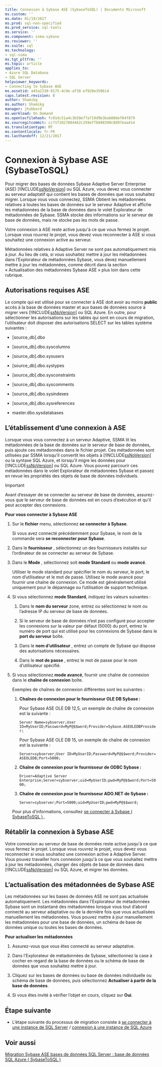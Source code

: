 ```yaml
---
title: Connexion à Sybase ASE (SybaseToSQL) | Documents Microsoft
ms.custom: ''
ms.date: 01/19/2017
ms.prod: sql-non-specified
ms.prod_service: sql-tools
ms.service: ''
ms.component: ssma-sybase
ms.reviewer: ''
ms.suite: sql
ms.technology:
- sql-ssma
ms.tgt_pltfrm: ''
ms.topic: article
applies_to:
- Azure SQL Database
- SQL Server
helpviewer_keywords:
- Connecting to Sybase ASE
ms.assetid: a45a2330-9175-4c9e-af38-ef920e350614
caps.latest.revision: 8
author: Shamikg
ms.author: Shamikg
manager: jhubbard
ms.workload: On Demand
ms.openlocfilehash: fc01dc51a4c3b50e77a719d9b3bab08def84f879
ms.sourcegitcommit: cc71f1027884462c359effb898390c8d97eaa414
ms.translationtype: MT
ms.contentlocale: fr-FR
ms.lasthandoff: 12/21/2017
---
```

# <a name="connecting-to-sybase-ase-sybasetosql"></a>Connexion à Sybase ASE (SybaseToSQL)
Pour migrer des bases de données Sybase Adaptive Server Enterprise (ASE) [!INCLUDE[ssNoVersion](../../includes/ssnoversion_md.md)] ou SQL Azure, vous devez vous connecter au serveur adaptatif qui contient les bases de données que vous souhaitez migrer. Lorsque vous vous connectez, SSMA Obtient les métadonnées relatives à toutes les bases de données sur le serveur Adaptive et affiche les métadonnées de la base de données dans le volet Explorateur de métadonnées de Sybase. SSMA stocke des informations sur le serveur de base de données, mais ne stocke pas les mots de passe.  
  
Votre connexion à ASE reste active jusqu'à ce que vous fermez le projet. Lorsque vous rouvrez le projet, vous devez vous reconnecter à ASE si vous souhaitez une connexion active au serveur.  
  
Métadonnées relatives à Adaptive Server ne sont pas automatiquement mis à jour. Au lieu de cela, si vous souhaitez mettre à jour les métadonnées dans l’Explorateur de métadonnées Sybase, vous devez manuellement mettre à jour les métadonnées, comme décrit dans la section « Actualisation des métadonnées Sybase ASE » plus loin dans cette rubrique.  
  
## <a name="required-ase-permissions"></a>Autorisations requises ASE  
Le compte qui est utilisé pour se connecter à ASE doit avoir au moins **public** accès à la base de données master et aux bases de données source à migrer vers [!INCLUDE[ssNoVersion](../../includes/ssnoversion_md.md)] ou SQL Azure. En outre, pour sélectionner les autorisations sur les tables qui sont en cours de migration, l’utilisateur doit disposer des autorisations SELECT sur les tables système suivantes :  
  
-   [source_db].dbo  
  
-   [source_db].dbo.syscolumns  
  
-   [source_db].dbo.sysusers  
  
-   [source_db].dbo.systypes  
  
-   [source_db].dbo.sysconstraints  
  
-   [source_db].dbo.syscomments  
  
-   [source_db].dbo.sysindexes  
  
-   [source_db].dbo.sysreferences  
  
-   master.dbo.sysdatabases  
  
## <a name="establishing-a-connection-to-ase"></a>L’établissement d’une connexion à ASE  
Lorsque vous vous connectez à un serveur Adaptive, SSMA lit les métadonnées de la base de données sur le serveur de base de données, puis ajoute ces métadonnées dans le fichier projet. Ces métadonnées sont utilisées par SSMA lorsqu’il convertit les objets à [!INCLUDE[ssNoVersion](../../includes/ssnoversion_md.md)] ou la syntaxe SQL Azure, et lorsqu’il migre les données pour [!INCLUDE[ssNoVersion](../../includes/ssnoversion_md.md)] ou SQL Azure. Vous pouvez parcourir ces métadonnées dans le volet Explorateur de métadonnées Sybase et passez en revue les propriétés des objets de base de données individuels.  
  
> [!IMPORTANT]  
> Avant d’essayer de se connecter au serveur de base de données, assurez-vous que le serveur de base de données est en cours d’exécution et qu’il peut accepter des connexions.  
  
**Pour vous connecter à Sybase ASE**  
  
1.  Sur le **fichier** menu, sélectionnez **se connecter à Sybase**.  
  
    Si vous avez connecté précédemment pour Sybase, le nom de la commande sera **se reconnecter pour Sybase**.  
  
2.  Dans le **fournisseur** , sélectionnez un des fournisseurs installés sur l’ordinateur de se connecter au serveur de Sybase.  
  
3.  Dans le **Mode** , sélectionnez soit **mode Standard** ou **mode avancé**.  
  
    Utiliser le mode standard pour spécifier le nom du serveur, le port, le nom d’utilisateur et le mot de passe. Utilisez le mode avancé pour fournir une chaîne de connexion. Ce mode est généralement utilisé uniquement pour le dépannage ou l’utilisation de support technique.  
  
4.  Si vous sélectionnez **mode Standard**, indiquez les valeurs suivantes :  
  
    1.  Dans le **nom du serveur** zone, entrez ou sélectionnez le nom ou l’adresse IP du serveur de base de données.  
  
    2.  Si le serveur de base de données n’est pas configuré pour accepter les connexions sur la valeur par défaut (5000) du port, entrez le numéro de port qui est utilisé pour les connexions de Sybase dans le **port du serveur** boîte.  
  
    3.  Dans le **nom d’utilisateur** , entrez un compte de Sybase qui dispose des autorisations nécessaires.  
  
    4.  Dans le **mot de passe** , entrez le mot de passe pour le nom d’utilisateur spécifié.  
  
5.  Si vous sélectionnez **mode avancé**, fournir une chaîne de connexion dans le **chaîne de connexion** boîte.  
  
    Exemples de chaînes de connexion différentes sont les suivantes :  
  
    1.  **Chaînes de connexion pour le fournisseur OLE DB Sybase :**  
  
        Pour Sybase ASE OLE DB 12,5, un exemple de chaîne de connexion est la suivante :  
  
        `Server Name=sybserver;User ID=MyUserID;Password=MyP@$$word;Provider=Sybase.ASEOLEDBProvider;`  
  
        Pour Sybase ASE OLE DB 15, un exemple de chaîne de connexion est la suivante :  
  
        `Server=sybserver;User ID=MyUserID;Password=MyP@$$word;Provider= ASEOLEDB;Port=5000;`  
  
    2.  **Chaîne de connexion pour le fournisseur de ODBC Sybase :**  
  
        `Driver=Adaptive Server Enterprise;Server=sybserver;uid=MyUserID;pwd=MyP@$$word;Port=5000;`  
  
    3.  **Chaîne de connexion pour le fournisseur ADO.NET de Sybase :**  
  
        `Server=sybserver;Port=5000;uid=MyUserID;pwd=MyP@$$word;`  
  
    Pour plus d’informations, consultez [se connecter à Sybase &#40; SybaseToSQL &#41; ](../../ssma/sybase/connect-to-sybase-sybasetosql.md).  
  
## <a name="reconnecting-to-sybase-ase"></a>Rétablir la connexion à Sybase ASE  
Votre connexion au serveur de base de données reste active jusqu'à ce que vous fermez le projet. Lorsque vous rouvrez le projet, vous devez vous reconnecter si vous souhaitez une connexion active à Adaptive Server. Vous pouvez travailler hors connexion jusqu'à ce que vous souhaitez mettre à jour les métadonnées, charger des objets de base de données dans [!INCLUDE[ssNoVersion](../../includes/ssnoversion_md.md)] ou SQL Azure, et migrer les données.  
  
## <a name="refreshing-sybase-ase-metadata"></a>L’actualisation des métadonnées de Sybase ASE  
Les métadonnées sur les bases de données ASE ne sont pas actualisée automatiquement. Les métadonnées dans l’Explorateur de métadonnées Sybase sont un instantané des métadonnées lorsque vous tout d’abord connecté au serveur adaptative ou de la dernière fois que vous actualisées manuellement les métadonnées. Vous pouvez mettre à jour manuellement les métadonnées pour une base de données, un schéma de base de données unique ou toutes les bases de données.  
  
**Pour actualiser les métadonnées**  
  
1.  Assurez-vous que vous êtes connecté au serveur adaptative.  
  
2.  Dans l’Explorateur de métadonnées de Sybase, sélectionnez la case à cocher en regard de la base de données ou le schéma de base de données que vous souhaitez mettre à jour.  
  
3.  Cliquez sur les bases de données ou base de données individuelle ou schéma de base de données, puis sélectionnez **Actualiser à partir de la base de données**.  
  
4.  Si vous êtes invité à vérifier l’objet en cours, cliquez sur **Oui**.  
  
## <a name="next-step"></a>Étape suivante  
  
-   L’étape suivante du processus de migration consiste à [se connecter à une instance de SQL Server](http://msdn.microsoft.com/en-us/dd368a1a-45b0-40e9-b4d3-5cdb48c26606) / [connexion à une instance de SQL Azure](http://msdn.microsoft.com/en-us/9e77e4b0-40c0-455c-8431-ca5d43849aa7)  
  
## <a name="see-also"></a>Voir aussi  
[Migration Sybase ASE bases de données SQL Server : base de données SQL Azure &#40; SybaseToSQL &#41;](../../ssma/sybase/migrating-sybase-ase-databases-to-sql-server-azure-sql-db-sybasetosql.md)  
  
